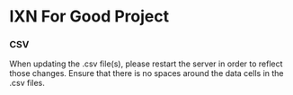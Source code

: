 # IXN For Good Project

### CSV
When updating the .csv file(s), please restart the server in order to reflect those changes.
Ensure that there is no spaces around the data cells in the .csv files.
